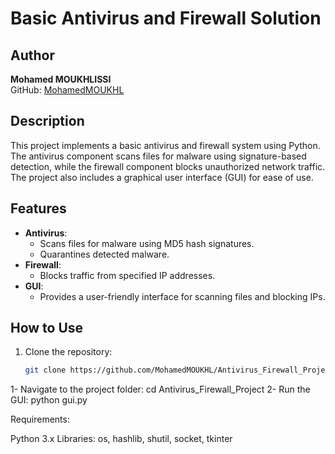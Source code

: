 # Basic Antivirus and Firewall Solution

## Author
**Mohamed MOUKHLISSI**  
GitHub: [MohamedMOUKHL]( https://github.com/MohamedMOUKHL)

## Description
This project implements a basic antivirus and firewall system using Python. The antivirus component scans files for malware using signature-based detection, while the firewall component blocks unauthorized network traffic. The project also includes a graphical user interface (GUI) for ease of use.

## Features
- **Antivirus**:
  - Scans files for malware using MD5 hash signatures.
  - Quarantines detected malware.
- **Firewall**:
  - Blocks traffic from specified IP addresses.
- **GUI**:
  - Provides a user-friendly interface for scanning files and blocking IPs.

## How to Use
1. Clone the repository:
   ```bash
   git clone https://github.com/MohamedMOUKHL/Antivirus_Firewall_Project.git

1- Navigate to the project folder:
cd Antivirus_Firewall_Project
2- Run the GUI:
python gui.py

Requirements:

Python 3.x
Libraries: os, hashlib, shutil, socket, tkinter

